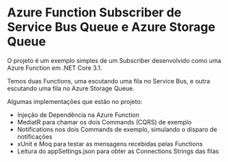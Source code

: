 # Azure Function Subscriber de Service Bus Queue e Azure Storage Queue
O projeto é um exemplo simples de um Subscriber desenvolvido como uma Azure Function em .NET Core 3.1.

Temos duas Functions, uma escutando uma fila no Service Bus, e outra escutando uma fila no Azure Storage Queue.

Algumas implementações que estão no projeto:
- Injeção de Dependência na Azure Function
- MediatR para chamar os dois Commands (CQRS) de exemplo
- Notifications nos dois Commands de exemplo, simulando o disparo de notificações
- xUnit e Moq para testar as mensagens recebidas pelas Functions
- Leitura do appSettings.json para obter as Connections Strings das filas

